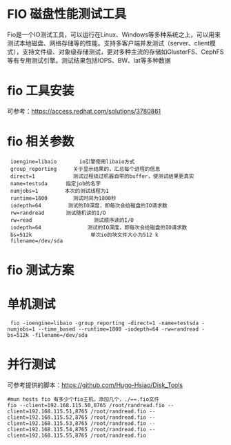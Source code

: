 # FIO 磁盘性能测试工具

 Fio是一个IO测试工具，可以运行在Linux、Windows等多种系统之上，可以用来测试本地磁盘、网络存储等的性能。支持多客户端并发测试（server、client模式），支持文件级、对象级存储测试，更对多种主流的存储如GlusterFS、CephFS等有专用测试引擎。测试结果包括IOPS、BW、lat等多种数据

# fio 工具安装

可参考：https://access.redhat.com/solutions/3780861

# fio 相关参数

     ioengine=libaio  　　  io引擎使用libaio方式
     group_reporting 　　 关于显示结果的，汇总每个进程的信息
     direct=1 　　　　　   测试过程绕过机器自带的buffer，使测试结果更真实
     name=testsda 　　　指定job的名字
     numjobs=1 　　　　 本次的测试线程为1
     runtime=1800 　　    测试时间为1800秒
     iodepth=64 　　　　 测试的IO深度，即每次会给磁盘的IO请求数
     rw=randread 　　　 测试随机读的I/O
     rw=read                    测试顺序读的I/O
     iodepth=64               测试的IO深度，即每次会给磁盘的IO请求数
     bs=512k                   单次io的块文件大小为512 k
     filename=/dev/sda   
    
# fio 测试方案

 # 单机测试
   
     fio -ioengine=libaio -group_reporting -direct=1 -name=testsda -numjobs=1 --time_based --runtime=1800 -iodepth=64 -rw=randread -bs=512k -filename=/dev/sda   
    
 # 并行测试
 
   可参考提供的脚本：https://github.com/Hugo-Hsiao/Disk_Tools
 
    #mun hosts fio 有多少个fio主机，添加几个，./==.fio文件
    fio --client=192.168.115.50,8765 /root/randread.fio --client=192.168.115.51,8765 /root/randread.fio --client=192.168.115.52,8765 /root/randread.fio --       client=192.168.115.53,8765 /root/randread.fio --client=192.168.115.54,8765 /root/randread.fio --client=192.168.115.55,8765 /root/randread.fio   
